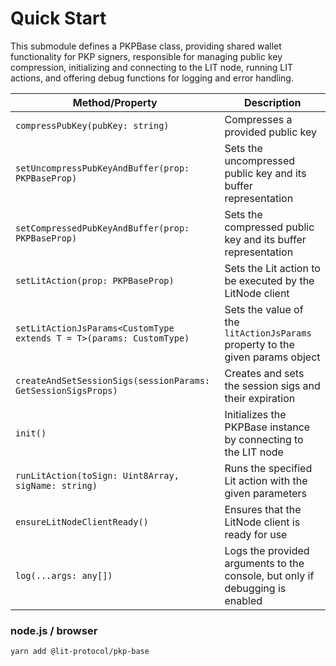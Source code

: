 # Quick Start

This submodule defines a PKPBase class, providing shared wallet functionality for PKP signers, responsible for managing public key compression, initializing and connecting to the LIT node, running LIT actions, and offering debug functions for logging and error handling.

| Method/Property                                                      | Description                                                                   |
| -------------------------------------------------------------------- | ----------------------------------------------------------------------------- |
| `compressPubKey(pubKey: string)`                                     | Compresses a provided public key                                              |
| `setUncompressPubKeyAndBuffer(prop: PKPBaseProp)`                    | Sets the uncompressed public key and its buffer representation                |
| `setCompressedPubKeyAndBuffer(prop: PKPBaseProp)`                    | Sets the compressed public key and its buffer representation                  |
| `setLitAction(prop: PKPBaseProp)`                                    | Sets the Lit action to be executed by the LitNode client                      |
| `setLitActionJsParams<CustomType extends T = T>(params: CustomType)` | Sets the value of the `litActionJsParams` property to the given params object |
| `createAndSetSessionSigs(sessionParams: GetSessionSigsProps)`        | Creates and sets the session sigs and their expiration                        |
| `init()`                                                             | Initializes the PKPBase instance by connecting to the LIT node                |
| `runLitAction(toSign: Uint8Array, sigName: string)`                  | Runs the specified Lit action with the given parameters                       |
| `ensureLitNodeClientReady()`                                         | Ensures that the LitNode client is ready for use                              |
| `log(...args: any[])`                                                | Logs the provided arguments to the console, but only if debugging is enabled  |

### node.js / browser

```
yarn add @lit-protocol/pkp-base
```

